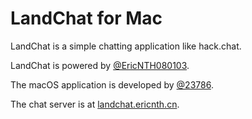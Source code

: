#  LandChat for Mac

LandChat is a simple chatting application like hack.chat.

LandChat is powered by [@EricNTH080103](https://github.com/ericnth080103).

The macOS application is developed by [@23786](https://github.com/23786).

The chat server is at [landchat.ericnth.cn](http://landchat.ericnth.cn/).


